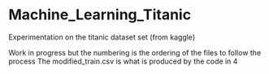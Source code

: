 # Machine_Learning_Titanic
Experimentation on the titanic dataset set (from kaggle)

Work in progress but the numbering is the ordering of the files to follow the process
The modified_train.csv is what is produced by the code in 4
